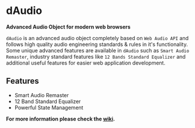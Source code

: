 # dAudio
**Advanced Audio Object for modern web browsers**

`dAudio` is an advanced audio object completely based on `Web Audio API` and follows high quality audio engineering standards & rules in it's functionality. Some unique advanced features are available in `dAudio` such as `Smart Audio Remaster`, industry standard features like `12 Bands Standard Equalizer` and additional useful features for easier web application development.

## Features
* Smart Audio Remaster
* 12 Band Standard Equalizer
* Powerful State Management

**For more information please check the [wiki](https://www.github.com/DIDAVA/dAudio/wiki).**